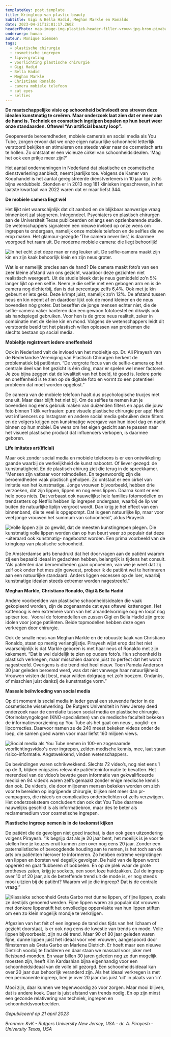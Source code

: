 ```yaml
---
templateKey: post.template
title: Kringloop van plastic beauty
Subtitle: Gigi & Bella Hadid, Meghan Markle en Ronaldo
date: 2023-04-21T12:01:17.260Z
headerPhoto: map-image-img-plastiek-header-filler-vrouw-jpg-bron-pixabay-com-onderschrift-plastiek-header
onderwerp: human
auteur: Monique Siemsen
tags:
  - plastische chirurgie
  - cosmetische ingrepen
  - lipvergroting
  - voorlichting plastische chirurgie
  - Gigi Hadid
  - Bella Hadid
  - Meghan Markle
  - Christiano Ronaldo
  - camera mobiele telefoon
  - cat eyes
  - selfies
---
```

**De maatschappelijke visie op schoonheid beïnvloedt ons streven deze idealen kunstmatig te creëren. Maar onderzoek laat zien dat er meer aan de hand is. Techniek en cosmetisch ingrijpen bepalen op hun beurt weer onze standaarden. Oftewel “An artificial beauty loop”.**



Geopereerde beroemdheden, mobiele camera’s en social media als You Tube, zorgen ervoor dat we onze eigen natuurlijke schoonheid letterlijk verstoord bekijken en stimuleren ons steeds vaker naar de cosmetisch arts te hollen. Zo ontstaat er een vicieuze cirkel van schoonheidsidealen. ‘Mag het ook een prikje meer zijn?’



Het aantal ondernemingen in Nederland dat plastische en cosmetische dienstverlening aanbiedt, neemt jaarlijks toe. Volgens de Kamer van Koophandel is het aantal geregistreerde dienstverleners in 10 jaar tijd zelfs bijna verdubbeld. Stonden er in 2013 nog 181 klinieken ingeschreven, in het laatste kwartaal van 2022 waren dat er maar liefst 344. 



**De mobiele camera liegt wél**

Het lijkt niet waarschijnlijk dat dit aanbod en de blijkbaar aanwezige vraag binnenkort zal stagneren. Integendeel. Psychiaters en plastisch chirurgen aan de Universiteit Texas publiceerden onlangs een opzienbarende studie. De wetenschappers signaleren een nieuwe invloed op onze wens om ingrepen te ondergaan, namelijk onze mobiele telefoon en de selfies die we erop maken. Het glamour-gezegde ‘The camera never lies’, is daarmee voorgoed het raam uit. De moderne mobiele camera: die liegt behoorlijk! 

![In het echt ziet deze man er nóg leuker uit. De selfie-camera maakt zijn kin en zijn kaak behoorlijk klein en zijn neus groter.](/img/plastiek-selfie-man.jpg "Pixabay.com")

Wat is er namelijk precies aan de hand? Die camera maakt foto’s van een zeer kleine afstand van ons gezicht, waardoor deze gezichten niet realistisch weergeeft. Uit de studie bleek dat je neus gemiddeld zo’n 5% langer lijkt op een selfie. Neem je die selfie met een gebogen arm en is de camera nog dichterbij, dan is dat percentage zelfs 6,4%. Ook met je kin gebeurt er iets geks. Deze krimpt juist, namelijk zo’n 12%. De afstand tussen neus en kin neemt af en daardoor lijkt ook de mond kleiner en de neus bovendien nóg groter. Dat beseffen de jonge mensen echter niet, die de selfie-camera vaker hanteren dan een gewoon fototoestel en dikwijls ook als handspiegel gebruiken. Voor hen is de grote neus realiteit, zeker in combinatie met de kleine kin en mond. Volgens de wetenschappers leidt dit verstoorde beeld tot het plastisch willen oplossen van problemen die slechts bestaan op social media. 



**Mobieltje registreert iedere oneffenheid**

Ook in Nederland valt de invloed van het mobieltje op. Dr. Ali Pirayesh van de Nederlandse Vereniging van Plastisch Chirurgen herkent de problematiek bij patiënten. “De vergrote focus van de selfie-camera op het centrale deel van het gezicht is één ding, maar er spelen wel meer factoren. Je zou bijna zeggen dat de kwaliteit van het beeld, té goed is. Iedere porie en oneffenheid is te zien op de digitale foto en vormt zo een potentieel probleem dat moet worden opgelost.”



De camera van de mobiele telefoon haalt dus psychologische trucjes met ons uit. Maar daar blijft het niet bij. Om de selfies te nemen kun je bovendien nog eens gebruik maken van duizenden filters en apps die jouw foto binnen 1 klik verfraaien: pure visuele plastische chirurgie per app! Heel wat influencers op Instagram en andere social media gebruiken deze filters en de volgers krijgen een kunstmatige weergave van hun idool dag en nacht binnen op hun mobiel. De wens om het eigen gezicht aan te passen naar het visueel plastische product dat influencers verkopen, is daarmee geboren. 



**Life imitates art(ificial)**

Maar ook zonder social media en mobiele telefoons is er een ontwikkeling gaande waarbij de werkelijkheid de kunst nabootst. Of liever gezegd: de kunstmatigheid. En de plastisch chirurg ziet die terug in de spreekkamer. “Mensen zijn vatbaar voor rolmodellen. En tegenwoordig zijn die beroemdheden vaak plastisch geholpen. Zo ontstaat er een cirkel van imitatie van het kunstmatige. Jonge vrouwen bijvoorbeeld, hebben drie verzoeken, dat zijn lippen, lippen en nog eens lippen. Daarna komt er een hele poos niets. Dat verbaast ook nauwelijks: hele families fotomodellen en trendsetters op Netflix hebben lip ingrepen ondergaan, waarbij de lip ver buiten de natuurlijke liplijn vergroot wordt. Dan krijg je het effect van een binnenband, die te veel is opgepompt. Dat is geen natuurlijke lip, maar voor veel jonge vrouwen het summum van schoonheid”, aldus Pirayesh.

![Volle lippen zijn zo gewild, dat de meesten kunstingrepen plegen. Die kunstmatig volle lippen worden dan op hun beurt weer zó populair dat deze -uiteraard ook kunstmatig- nagebootst worden. Een prima voorbeeld van de kringloop van plastische schoonheid.](/img/plastiek-lippen-vol.jpg "Pixabay.com")

De Amsterdamse arts benadrukt dat het doorvragen aan de patiënt waarom zij een bepaald ideaal in gedachten hebben, belangrijk is tijdens het consult. “Als patiënten dan beroemdheden gaan opnoemen, van wie je weet dat zij zelf ook onder het mes zijn geweest, probeer ik de patiënt wel te herinneren aan een natuurlijke standaard. Anders liggen excessen op de loer, waarbij kunstmatige idealen steeds extremer worden nagestreefd.”



**Meghan Markle, Christiano Ronaldo, Gigi & Bella Hadid**

Andere voorbeelden van plastische schoonheidsidealen die vaak gekopieerd worden, zijn de zogenaamde cat eyes oftewel kattenogen. Het kattenoog is een extremere vorm van het amandelvormige oog en loopt nog spitser toe.  Vooral de fotomodellen en zussen Gigi en Bella Hadid zijn grote idolen voor jonge patiënten. Beide topmodellen hebben deze ogen verkregen door chirurgie. 



Ook de smalle neus van Meghan Markle en de robuuste kaak van Christiano Ronaldo, staan op menig verlanglijstje. Pirayesh wijst erop dat het niet waarschijnlijk is dat Markle geboren is met haar neus of Ronaldo met zijn kakement. “Dat is wel duidelijk te zien op oudere foto’s. Hun schoonheid is plastisch verkregen, maar misschien daarom juist zo perfect dat het wordt nagestreefd. Overigens is die trend niet heel nieuw. Toen Pamela Anderson 30 jaar geleden beroemd werd, was dat niet vanwege haar natuurlijkheid. Vrouwen wisten dat best, maar wilden dolgraag net zo’n boezem. Ondanks, of misschien juist dankzij de kunstmatige vorm.”



**Massale beïnvloeding van social media**

Op dit moment is social media in ieder geval een stuwende factor in de cosmetische wisselwerking. De Rutgers Universiteit in New Jersey deed onderzoek naar de correlatie tussen social media en plastische chirurgie. Otorinolaryngologen (KNO-specialisten) van de medische faculteit bekeken de informatievoorziening op You Tube als het gaat om neus-, ooglid- en lipcorrecties. Daarvoor namen ze de 240 meest bekeken videos onder de loep, die samen goed waren voor maar liefst 160 miljoen views. 

![Social media als You Tube nemen in 100-en zogenaamde voorlichtingsvideo's over ingrepen, zelden medische kennis, mee, laat staan risico-informatie. Angstwekkend, vinden wetenschappers.](/img/plastiek-media-you-tube.jpg "Pixabay.com")

De bevindingen waren schrikwekkend. Slechts 72 video’s, nog niet eens 1 op de 3, blijken enigszins relevante patiënteninformatie te bevatten. Het merendeel van de video’s bevatte geen informatie van gekwalificeerde medici en 94 video’s waren zelfs gemaakt zonder enige medische kennis dan ook. De video’s, die door miljoenen mensen bekeken worden om zich voor te bereiden op ingrijpende chirurgie, blijken niet meer dan pr-campagnes, die risico’s en complicaties onderbelichten of zelfs verzwijgen. Het onderzoeksteam concludeert dan ook dat You Tube daarmee nauwelijks geschikt is als informatiebron, maar des te beter als reclamemedium voor cosmetische ingrepen.



**Plastische ingreep nemen is in de toekomst kijken**

De patiënt die de gevolgen niet goed inschat, is dan ook geen uitzondering volgens Pirayesh. “Ik begrijp dat als je 20 jaar bent, het moeilijk is je voor te stellen hoe je keuzes eruit kunnen zien over nog eens 20 jaar. Zonder een paternalistische of bevoogdende houding aan te nemen, is het toch aan de arts om patiënten hierover te informeren. Zo hebben extreme vergrotingen van lippen en borsten wel degelijk gevolgen. De huid van de lippen wordt opgerekt en gaat flubberen of bobbelen. En op de plek waar de grote protheses zaten, krijg je sockets, een soort loze huidzakken. Zal de ingreep over 10 of 20 jaar, als de betreffende trend uit de mode is, er nog steeds mooi uitzien bij de patiënt? Waarom wil je die ingreep? Dat is de centrale vraag.” 

![Klassieke schoonheid Greta Garbo met dunne lippen, of fijne lippen, zoals ze destijds genoemd werden. Fijne lippen waren zó populair dat vrouwen met donkere lippenstift het onvolledige oppervlakte van hun lippen stiften om een zo klein mogelijk mondje te verkrijgen.](/img/plastiek-greta-garbo.jpg "Pixabay.com")

Afgezien van het feit of een ingreep de tand des tijds van het lichaam of gezicht doorstaat, is er ook nog eens de kwestie van trends en mode. Volle lippen bijvoorbeeld, zijn nu dé trend. Maar 90 of 80 jaar geleden waren fijne, dunne lippen juist het ideaal voor veel vrouwen, aangespoord door filmsterren als Greta Garbo en Marlene Dietrich. Er hoeft maar een nieuwe Dietrich voorbij te fladderen en daar staan we massaal voor joker met fietsband-monden. En waar billen 30 jaren geleden nog zo dun mogelijk moesten zijn, heeft Kim Kardashian bijna eigenhandig voor een schoonheidsideaal van de volle bil gezorgd. Een schoonheidsideaal kan over 20 jaar dus behoorlijk veranderd zijn. Als het ideaal verkregen is met een permanente ingreep, ben je over 20 jaar dus juist ‘uit’ in plaats van ‘in’. 



Mooi zijn, daar kunnen we tegenwoordig zó voor zorgen. Maar mooi blijven, dat is andere koek. Daar is juist afstand van trends nodig. En op zijn minst een gezonde relativering van techniek, ingrepen en schoonheidsvoorbeelden.



*G﻿epubliceerd op 21 april 2023*

*B﻿ronnen: KvK - Rutgers University New Jersey, USA -  dr. A. Pirayesh -  University Texas, USA*